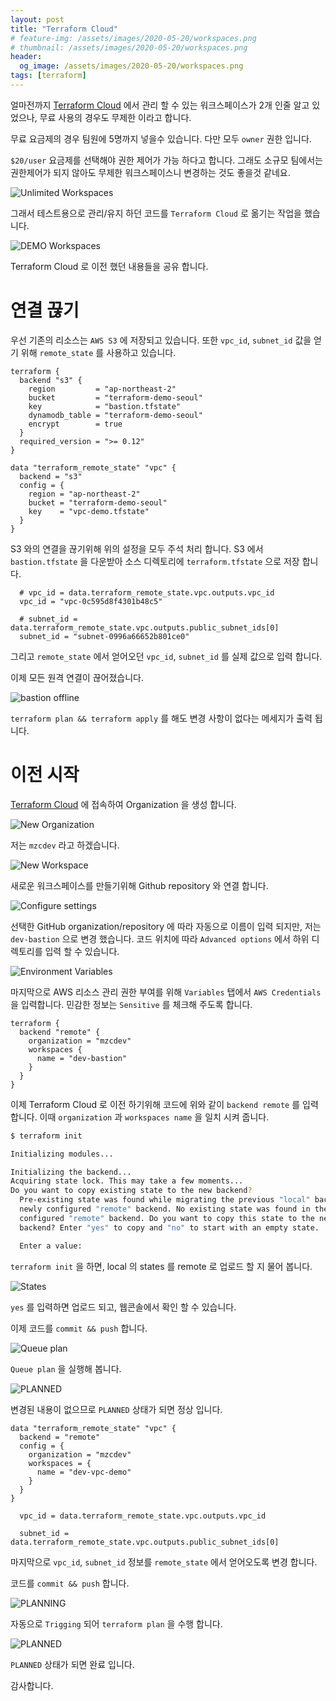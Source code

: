 ```yaml
---
layout: post
title: "Terraform Cloud"
# feature-img: /assets/images/2020-05-20/workspaces.png
# thumbnail: /assets/images/2020-05-20/workspaces.png
header:
  og_image: /assets/images/2020-05-20/workspaces.png
tags: [terraform]
---
```


얼마전까지 [Terraform Cloud](https://app.terraform.io/) 에서 관리 할 수 있는 워크스페이스가 2개 인줄 알고 있었으나, 무료 사용의 경우도 무제한 이라고 합니다.

무료 요금제의 경우 팀원에 5명까지 넣을수 있습니다. 다만 모두 `owner` 권한 입니다.

`$20/user` 요금제를 선택해야 권한 제어가 가능 하다고 합니다.
그래도 소규모 팀에서는 권한제어가 되지 않아도 무제한 워크스페이스니 변경하는 것도 좋을것 같네요.

![Unlimited Workspaces](/assets/images/2020-05-20/free.png)

그래서 테스트용으로 관리/유지 하던 코드를 `Terraform Cloud` 로 옮기는 작업을 했습니다.

![DEMO Workspaces](/assets/images/2020-05-20/workspaces.png)

Terraform Cloud 로 이전 했던 내용들을 공유 합니다.

# 연결 끊기

우선 기존의 리소스는 `AWS S3` 에 저장되고 있습니다.
또한 `vpc_id`, `subnet_id` 값을 얻기 위해 `remote_state` 를 사용하고 있습니다.

```hcl
terraform {
  backend "s3" {
    region         = "ap-northeast-2"
    bucket         = "terraform-demo-seoul"
    key            = "bastion.tfstate"
    dynamodb_table = "terraform-demo-seoul"
    encrypt        = true
  }
  required_version = ">= 0.12"
}

data "terraform_remote_state" "vpc" {
  backend = "s3"
  config = {
    region = "ap-northeast-2"
    bucket = "terraform-demo-seoul"
    key    = "vpc-demo.tfstate"
  }
}
```

S3 와의 연결을 끊기위해 위의 설정을 모두 주석 처리 합니다.
S3 에서 `bastion.tfstate` 을 다운받아 소스 디렉토리에 `terraform.tfstate` 으로 저장 합니다.

```hcl
  # vpc_id = data.terraform_remote_state.vpc.outputs.vpc_id
  vpc_id = "vpc-0c595d8f4301b48c5"

  # subnet_id = data.terraform_remote_state.vpc.outputs.public_subnet_ids[0]
  subnet_id = "subnet-0996a66652b801ce0"
```

그리고 `remote_state` 에서 얻어오던 `vpc_id`, `subnet_id` 를 실제 값으로 입력 합니다.

이제 모든 원격 연결이 끊어졌습니다.

![bastion offline](/assets/images/2020-05-20/bastion-offline.png)

`terraform plan && terraform apply` 를 해도 변경 사항이 없다는 메세지가 출력 됩니다.

# 이전 시작

[Terraform Cloud](https://app.terraform.io/) 에 접속하여 Organization 을 생성 합니다.

![New Organization](/assets/images/2020-05-20/new-organization.png)

저는 `mzcdev` 라고 하겠습니다.

![New Workspace](/assets/images/2020-05-20/new-workspace-01.png)

새로운 워크스페이스를 만들기위해 Github repository 와 연결 합니다.

![Configure settings](/assets/images/2020-05-20/new-workspace-02.png)

선택한 GitHub organization/repository 에 따라 자동으로 이름이 입력 되지만, 저는 `dev-bastion` 으로 변경 했습니다.
코드 위치에 따라 `Advanced options` 에서 하위 디렉토리를 입력 할 수 있습니다.

![Environment Variables](/assets/images/2020-05-20/new-workspace-03.png)

마지막으로 AWS 리소스 관리 권한 부여를 위해 `Variables` 탭에서 `AWS Credentials` 을 입력합니다. 민감한 정보는 `Sensitive` 를 체크해 주도록 합니다.

```hcl
terraform {
  backend "remote" {
    organization = "mzcdev"
    workspaces {
      name = "dev-bastion"
    }
  }
}
```

이제 Terraform Cloud 로 이전 하기위해 코드에 위와 같이 `backend remote` 를 입력 합니다.
이때 `organization` 과 `workspaces name` 을 일치 시켜 줍니다.

```bash
$ terraform init

Initializing modules...

Initializing the backend...
Acquiring state lock. This may take a few moments...
Do you want to copy existing state to the new backend?
  Pre-existing state was found while migrating the previous "local" backend to the
  newly configured "remote" backend. No existing state was found in the newly
  configured "remote" backend. Do you want to copy this state to the new "remote"
  backend? Enter "yes" to copy and "no" to start with an empty state.

  Enter a value:
```

`terraform init` 을 하면, local 의 states 를 remote 로 업로드 할 지 물어 봅니다.

![States](/assets/images/2020-05-20/new-workspace-04.png)

`yes` 를 입력하면 업로드 되고, 웹콘솔에서 확인 할 수 있습니다.

이제 코드를 `commit && push` 합니다.

![Queue plan](/assets/images/2020-05-20/queue-plan.png)

`Queue plan` 을 실행해 봅니다.

![PLANNED](/assets/images/2020-05-20/planned.png)

변경된 내용이 없으므로 `PLANNED` 상태가 되면 정상 입니다.

```hcl
data "terraform_remote_state" "vpc" {
  backend = "remote"
  config = {
    organization = "mzcdev"
    workspaces = {
      name = "dev-vpc-demo"
    }
  }
}
```

```hcl
  vpc_id = data.terraform_remote_state.vpc.outputs.vpc_id

  subnet_id = data.terraform_remote_state.vpc.outputs.public_subnet_ids[0]
```

마지막으로 `vpc_id`, `subnet_id` 정보를 `remote_state` 에서 얻어오도록 변경 합니다.

코드를 `commit && push` 합니다.

![PLANNING](/assets/images/2020-05-20/planning.png)

자동으로 `Trigging` 되어 `terraform plan` 을 수행 합니다.

![PLANNED](/assets/images/2020-05-20/done.png)

`PLANNED` 상태가 되면 완료 입니다.

감사합니다.
